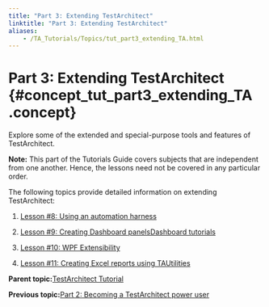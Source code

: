 ```yaml
--- 
title: "Part 3: Extending TestArchitect"
linktitle: "Part 3: Extending TestArchitect"
aliases: 
    - /TA_Tutorials/Topics/tut_part3_extending_TA.html
---
```

# Part 3: Extending TestArchitect {#concept_tut_part3_extending_TA .concept}

Explore some of the extended and special-purpose tools and features of TestArchitect.

**Note:** This part of the Tutorials Guide covers subjects that are independent from one another. Hence, the lessons need not be covered in any particular order.

The following topics provide detailed information on extending TestArchitect:

1.  [Lesson \#8: Using an automation harness](../../TA_Tutorials/Topics/Tutorial_Scripting_actions_in_other_languages.html)  

2.  [Lesson \#9: Creating Dashboard panelsDashboard tutorials](../../TA_Tutorials/Topics/tutDashboard_creating_panels.html)  

3.  [Lesson \#10: WPF Extensibility](../../TA_Tutorials/Topics/WPF_extensibility_creating.html)  

4.  [Lesson \#11: Creating Excel reports using TAUtilities](../../TA_Tutorials/Topics/TAUtilities.html)  


**Parent topic:**[TestArchitect Tutorial](../../TA_Tutorials/Topics/Tutorials_Managing_Tests_with_TestArchitect.html)

**Previous topic:**[Part 2: Becoming a TestArchitect power user](../../TA_Tutorials/Topics/tut_part2_becoming_power_user.html)

